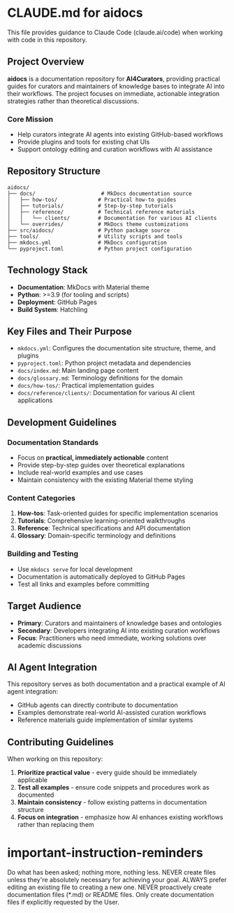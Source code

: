 # CLAUDE.md for aidocs

This file provides guidance to Claude Code (claude.ai/code) when working with code in this repository.

## Project Overview

**aidocs** is a documentation repository for **AI4Curators**, providing practical guides for curators and maintainers of knowledge bases to integrate AI into their workflows. The project focuses on immediate, actionable integration strategies rather than theoretical discussions.

### Core Mission
- Help curators integrate AI agents into existing GitHub-based workflows
- Provide plugins and tools for existing chat UIs
- Support ontology editing and curation workflows with AI assistance

## Repository Structure

```
aidocs/
├── docs/                     # MkDocs documentation source
│   ├── how-tos/             # Practical how-to guides
│   ├── tutorials/           # Step-by-step tutorials  
│   ├── reference/           # Technical reference materials
│   │   └── clients/         # Documentation for various AI clients
│   └── overrides/           # MkDocs theme customizations
├── src/aidocs/              # Python package source
├── tools/                   # Utility scripts and tools
├── mkdocs.yml               # MkDocs configuration
└── pyproject.toml           # Python project configuration
```

## Technology Stack

- **Documentation**: MkDocs with Material theme
- **Python**: >=3.9 (for tooling and scripts)
- **Deployment**: GitHub Pages
- **Build System**: Hatchling

## Key Files and Their Purpose

- `mkdocs.yml`: Configures the documentation site structure, theme, and plugins
- `pyproject.toml`: Python project metadata and dependencies
- `docs/index.md`: Main landing page content
- `docs/glossary.md`: Terminology definitions for the domain
- `docs/how-tos/`: Practical implementation guides
- `docs/reference/clients/`: Documentation for various AI client applications

## Development Guidelines

### Documentation Standards
- Focus on **practical, immediately actionable** content
- Provide step-by-step guides over theoretical explanations
- Include real-world examples and use cases
- Maintain consistency with the existing Material theme styling

### Content Categories
1. **How-tos**: Task-oriented guides for specific implementation scenarios
2. **Tutorials**: Comprehensive learning-oriented walkthroughs
3. **Reference**: Technical specifications and API documentation
4. **Glossary**: Domain-specific terminology and definitions

### Building and Testing
- Use `mkdocs serve` for local development
- Documentation is automatically deployed to GitHub Pages
- Test all links and examples before committing

## Target Audience

- **Primary**: Curators and maintainers of knowledge bases and ontologies
- **Secondary**: Developers integrating AI into existing curation workflows
- **Focus**: Practitioners who need immediate, working solutions over academic discussions

## AI Agent Integration

This repository serves as both documentation and a practical example of AI agent integration:
- GitHub agents can directly contribute to documentation
- Examples demonstrate real-world AI-assisted curation workflows
- Reference materials guide implementation of similar systems

## Contributing Guidelines

When working on this repository:
1. **Prioritize practical value** - every guide should be immediately applicable
2. **Test all examples** - ensure code snippets and procedures work as documented
3. **Maintain consistency** - follow existing patterns in documentation structure
4. **Focus on integration** - emphasize how AI enhances existing workflows rather than replacing them

# important-instruction-reminders
Do what has been asked; nothing more, nothing less.
NEVER create files unless they're absolutely necessary for achieving your goal.
ALWAYS prefer editing an existing file to creating a new one.
NEVER proactively create documentation files (*.md) or README files. Only create documentation files if explicitly requested by the User.
